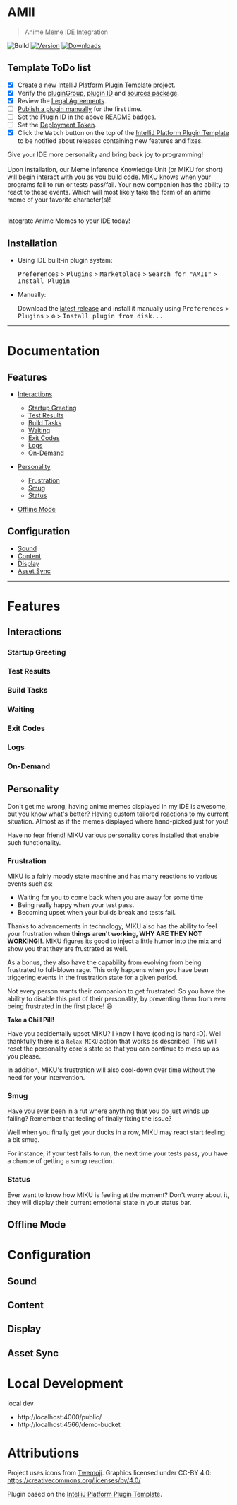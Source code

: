 # AMII

> Anime Meme IDE Integration

![Build](https://github.com/Unthrottled/AMII/workflows/Build/badge.svg)
[![Version](https://img.shields.io/jetbrains/plugin/v/PLUGIN_ID.svg)](https://plugins.jetbrains.com/plugin/PLUGIN_ID)
[![Downloads](https://img.shields.io/jetbrains/plugin/d/PLUGIN_ID.svg)](https://plugins.jetbrains.com/plugin/PLUGIN_ID)

## Template ToDo list
- [x] Create a new [IntelliJ Platform Plugin Template][template] project.
- [x] Verify the [pluginGroup](/gradle.properties), [plugin ID](/src/main/resources/META-INF/plugin.xml) and [sources package](/src/main/kotlin).
- [X] Review the [Legal Agreements](https://plugins.jetbrains.com/docs/marketplace/legal-agreements.html).
- [ ] [Publish a plugin manually](https://www.jetbrains.org/intellij/sdk/docs/basics/getting_started/publishing_plugin.html) for the first time.
- [ ] Set the Plugin ID in the above README badges.
- [ ] Set the [Deployment Token](https://plugins.jetbrains.com/docs/marketplace/plugin-upload.html).
- [X] Click the <kbd>Watch</kbd> button on the top of the [IntelliJ Platform Plugin Template][template] to be notified about releases containing new features and fixes.

<!-- Plugin description -->
Give your IDE more personality and bring back joy to programming!<br/><br/>
Upon installation, our Meme Inference Knowledge Unit (or MIKU for short)
will begin interact with you as you build code.
MIKU knows when your programs fail to run or tests pass/fail.
Your new companion has the ability to react to these events.
Which will most likely take the form of an anime meme of your favorite character(s)!<br/><br/>

Integrate Anime Memes to your IDE today!
<!-- Plugin description end -->

## Installation

- Using IDE built-in plugin system:

  <kbd>Preferences</kbd> > <kbd>Plugins</kbd> > <kbd>Marketplace</kbd> > <kbd>Search for "AMII"</kbd> >
  <kbd>Install Plugin</kbd>

- Manually:

  Download the [latest release](https://github.com/Unthrottled/AMII/releases/latest) and install it manually using
  <kbd>Preferences</kbd> > <kbd>Plugins</kbd> > <kbd>⚙️</kbd> > <kbd>Install plugin from disk...</kbd>

---

# Documentation

## Features

- [Interactions](#interactions)
  - [Startup Greeting](#startup-greeting)
  - [Test Results](#test-results)
  - [Build Tasks](#build-tasks)
  - [Waiting](#waiting)
  - [Exit Codes](#exit-codes)
  - [Logs](#logs)
  - [On-Demand](#on-demand)

- [Personality](#personality)
  - [Frustration](#frustration)
  - [Smug](#smug)
  - [Status](#status)

- [Offline Mode](#offline-mode)

## Configuration

- [Sound](#sound)
- [Content](#content)
- [Display](#display)
- [Asset Sync](#asset-sync)
---
# Features
## Interactions
### Startup Greeting
### Test Results
### Build Tasks
### Waiting
### Exit Codes
### Logs
### On-Demand

## Personality

Don't get me wrong, having anime memes displayed in my IDE is awesome, but you know what's better?
Having custom tailored reactions to my current situation.
Almost as if the memes displayed where hand-picked just for you!

Have no fear friend! MIKU various personality cores installed that enable such functionality.

### Frustration

MIKU is a fairly moody state machine and has many reactions to various events such as:
- Waiting for you to come back when you are away for some time
- Being really happy when your test pass.
- Becoming upset when your builds break and tests fail.

Thanks to advancements in technology, MIKU also has the ability to feel your frustration when **things aren't working, WHY ARE THEY NOT WORKING!!**.
MIKU figures its good to inject a little humor into the mix and show you that they are frustrated as well.

As a bonus, they also have the capability from evolving from being frustrated to full-blown rage.
This only happens when you have been triggering events in the frustration state for a given period.

Not every person wants their companion to get frustrated.
So you have the ability to disable this part of their personality,
by preventing them from ever being frustrated in the first place! 😄

**Take a Chill Pill!**

Have you accidentally upset MIKU? I know I have (coding is hard :D).
Well thankfully there is a `Relax MIKU` action that works as described.
This will reset the personality core's state so that you can continue to mess up as you please.

In addition, MIKU's frustration will also cool-down over time without the need for your intervention.

### Smug

Have you ever been in a rut where anything that you do just winds up failing?
Remember that feeling of finally fixing the issue?

Well when you finally get your ducks in a row, MIKU may react start feeling a bit smug.

For instance, if your test fails to run, the next time your tests pass, you have a chance of getting a _smug_ reaction.

### Status

Ever want to know how MIKU is feeling at the moment?
Don't worry about it, they will display their current emotional state in your status bar.

## Offline Mode

# Configuration
## Sound
## Content
## Display
## Asset Sync



# Local Development
local dev
- http://localhost:4000/public/
- http://localhost:4566/demo-bucket

# Attributions

Project uses icons from [Twemoji](https://github.com/twitter/twemoji).
Graphics licensed under CC-BY 4.0: https://creativecommons.org/licenses/by/4.0/

Plugin based on the [IntelliJ Platform Plugin Template][template].

[template]: https://github.com/JetBrains/intellij-platform-plugin-template
